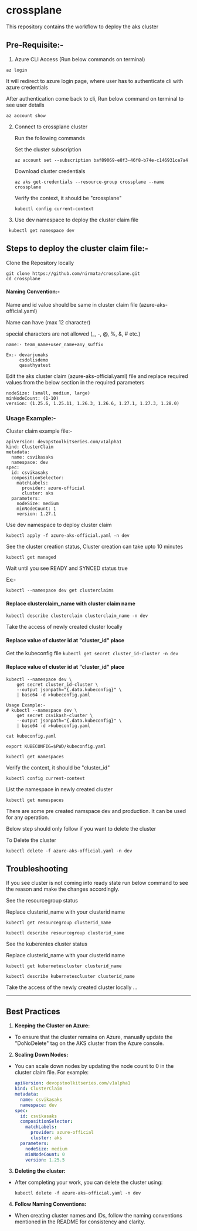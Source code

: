 # crossplane

This repository contains the workflow to deploy the aks cluster

## Pre-Requisite:-

1. Azure CLI Access (Run below commands on terminal)
  ```
  az login
  ```
  It will redirect to azure login page, where user has to authenticate cli with azure credentials

  After authentication come back to cli, Run below command on terminal to see user details

  ```
  az account show
  ```


2. Connect to crossplane cluster


    Run the following commands

    Set the cluster subscription
    ```
    az account set --subscription baf89069-e8f3-46f8-b74e-c146931ce7a4
    ```
    Download cluster credentials
    ```
    az aks get-credentials --resource-group crossplane --name crossplane
    ```

    Verify the context, it should be "crossplane"
    ```
    kubectl config current-context
    ```

3. Use dev namespace to deploy the cluster claim file

  ```
   kubectl get namespace dev
  ```


## Steps to deploy the cluster claim file:-

  Clone the Repository locally

  ```
  git clone https://github.com/nirmata/crossplane.git
  cd crossplane
  ```

#### Naming Convention:- 



Name and id value should be same in cluster claim file (azure-aks-official.yaml)


Name can have (max 12 character)


special characters are not allowed (_, -, @, %, &, # etc.)

  ```
  name:- team_name+user_name+any_suffix
  ```
  ```
  Ex:- devarjunaks
       csdolisdemo
       qasathyatest
  ```

Edit the aks cluster claim (azure-aks-official.yaml) file and replace required values from the below section in the required parameters

  ```
  nodeSize: (small, medium, large)
  minNodeCount: (1-10)
  version: (1.25.6, 1.25.11, 1.26.3, 1.26.6, 1.27.1, 1.27.3, 1.28.0)
  ```

### Usage Example:-

Cluster claim example file:-

  ```
  apiVersion: devopstoolkitseries.com/v1alpha1
  kind: ClusterClaim
  metadata:
    name: csvikasaks
    namespace: dev
  spec:
    id: csvikasaks 
    compositionSelector:
      matchLabels:
        provider: azure-official
        cluster: aks
    parameters:
      nodeSize: medium
      minNodeCount: 1
      version: 1.27.1
  ```

Use dev namespace to deploy cluster claim

  ```
  kubectl apply -f azure-aks-official.yaml -n dev
  ```

See the cluster creation status, Cluster creation can take upto 10 minutes

  ```
  kubectl get managed
  ```
  Wait until you see READY and SYNCED status true

Ex:- 

  ```
  kubectl --namespace dev get clusterclaims
  ```

#### Replace clusterclaim_name with cluster claim name

  ```
  kubectl describe clusterclaim clusterclaim_name -n dev
  ```


Take the access of newly  created cluster  locally

#### Replace value of cluster id at "cluster_id"  place 

  Get the kubeconfig file
    ```
    kubectl get secret cluster_id-cluster -n dev
    ```

#### Replace value of cluster id at "cluster_id"  place 
  ```
  kubectl --namespace dev \
      get secret cluster_id-cluster \
      --output jsonpath="{.data.kubeconfig}" \
      | base64 -d >kubeconfig.yaml
  ```
  ```
  Usage Example:- 
  # kubectl --namespace dev \
      get secret csvikash-cluster \
      --output jsonpath="{.data.kubeconfig}" \
      | base64 -d >kubeconfig.yaml
  ```


  ```
  cat kubeconfig.yaml
  ```
  ```
  export KUBECONFIG=$PWD/kubeconfig.yaml
  ```
  ```
  kubectl get namespaces
  ```


  Verify the context, it should be "cluster_id"

    kubectl config current-context
    
  List the namespace in newly created cluster

    kubectl get namespaces

  There are some pre created namspace dev and production. It can be used for any operation.

Below step should only follow if you want to delete the cluster

To Delete the cluster

  ```
  kubectl delete -f azure-aks-official.yaml -n dev
  ```


## Troubleshooting

If you see cluster is not coming into ready state run below command to see the reason and make the changes accordingly.


See the resourcegroup status

Replace clusterid_name with your clusterid name
  ```
 kubectl get resourcegroup clusterid_name
  ```
  ```
 kubectl describe resourcegroup clusterid_name
  ```

See the kuberentes cluster status

Replace clusterid_name with your clusterid name

  ```
  kubectl get kubernetescluster clusterid_name
  ```
  ```
  kubectl describe kubernetescluster clusterid_name
  ```


  
Take the access of the newly created cluster locally
...

---

## Best Practices

1. **Keeping the Cluster on Azure:**
- To ensure that the cluster remains on Azure, manually update the "DoNoDelete" tag on the AKS cluster from the Azure console.

2. **Scaling Down Nodes:**
- You can scale down nodes by updating the node count to 0 in the cluster claim file. For example:

  ```yaml
  apiVersion: devopstoolkitseries.com/v1alpha1
  kind: ClusterClaim
  metadata:
    name: csvikasaks
    namespace: dev
  spec:
    id: csvikasaks 
    compositionSelector:
      matchLabels:
        provider: azure-official
        cluster: aks
    parameters:
      nodeSize: medium
      minNodeCount: 0
      version: 1.25.5
  ```

3. **Deleting the cluster:**
- After completing your work, you can delete the cluster using:

  ```shell
  kubectl delete -f azure-aks-official.yaml -n dev
  ```

4. **Follow Naming Conventions:**
- When creating cluster names and IDs, follow the naming conventions mentioned in the README for consistency and clarity.


